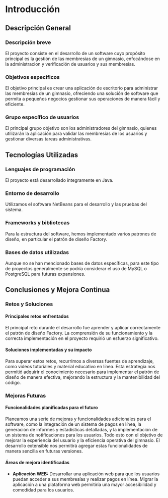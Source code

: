 # Introducción

## Descripción General

### Descripción breve
El proyecto consiste en el desarrollo de un software cuyo propósito principal es la gestión de las membresias de un gimnasio, enfocándose en la administracion y verificación de usuarios y sus membresias.

### Objetivos específicos
El objetivo principal es crear una aplicación de escritorio para administrar las membresías de un gimnasio, ofreciendo una solución de software que permita a pequeños negocios gestionar sus operaciones de manera fácil y eficiente.

### Grupo específico de usuarios
El principal grupo objetivo son los administradores del gimnasio, quienes utilizarán la aplicación para validar las membresías de los usuarios y gestionar diversas tareas administrativas.

## Tecnologías Utilizadas

### Lenguajes de programación
El proyecto está desarrollado íntegramente en Java.

### Entorno de desarrollo
Utilizamos el software NetBeans para el desarrollo y las pruebas del sistema.

### Frameworks y bibliotecas
Para la estructura del software, hemos implementado varios patrones de diseño, en particular el patrón de diseño Factory.

### Bases de datos utilizadas
Aunque no se han mencionado bases de datos específicas, para este tipo de proyectos generalmente se podría considerar el uso de MySQL o PostgreSQL para futuras expansiones.

## Conclusiones y Mejora Continua

### Retos y Soluciones

#### Principales retos enfrentados
El principal reto durante el desarrollo fue aprender y aplicar correctamente el patrón de diseño Factory. La comprensión de su funcionamiento y la correcta implementación en el proyecto requirió un esfuerzo significativo.

#### Soluciones implementadas y su impacto
Para superar estos retos, recurrimos a diversas fuentes de aprendizaje, como videos tutoriales y material educativo en línea. Esta estrategia nos permitió adquirir el conocimiento necesario para implementar el patrón de diseño de manera efectiva, mejorando la estructura y la mantenibilidad del código.

### Mejoras Futuras

#### Funcionalidades planificadas para el futuro
Planeamos una serie de mejoras y funcionalidades adicionales para el software, como la integración de un sistema de pagos en línea, la generación de informes y estadísticas detalladas, y la implementación de un sistema de notificaciones para los usuarios. Todo esto con el objetivo de mejorar la experiencia del usuario y la eficiencia operativa del gimnasio. El desarrollo extensible nos permitirá agregar estas funcionalidades de manera sencilla en futuras versiones.

#### Áreas de mejora identificadas
- **Aplicación WEB:** Desarrollar una aplicación web para que los usuarios puedan acceder a sus membresías y realizar pagos en línea. Migrar la aplicación a una plataforma web permitiría una mayor accesibilidad y comodidad para los usuarios.
